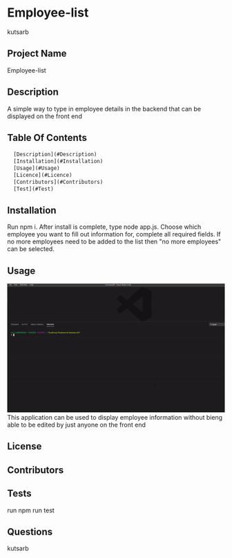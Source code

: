 # Employee-list
  kutsarb

  ## Project Name

  Employee-list

  ## Description

  A simple way to type in employee details in the backend that can be displayed on the front end 

  ## Table Of Contents

      [Description](#Description)
      [Installation](#Installation)
      [Usage](#Usage)
      [Licence](#Licence)
      [Contributors](#Contributors)
      [Test](#Test)

  ## Installation

  Run npm i. After install is complete, type node app.js. Choose which employee you want to fill out information for, complete all required fields. If no more employees need to be added to the list then "no more employees" can be selected. 

  ## Usage


  ![Employee list gif](ezgif.com-gif-maker(3).gif)
  This application can be used to display employee information without bieng able to be edited by just anyone on the front end

  ## License

  

  ## Contributors

  

  ## Tests
  run npm run test

  ## Questions

  
  kutsarb

